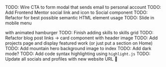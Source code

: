 TODO: Wire CTA to form modal that sends email to personal account
TODO: Add Frontend Mentor social link and icon to Social component
TODO: Refactor for best possible semantic HTML element usage
TODO: Slide in mobile menu <aside> with animated hamburger
TODO: Finish adding skills to skills grid
TODO: Refactor blog post links -> card component with header image
TODO: Add projects page and display featured work (or just put a section on Home)
TODO: Add mountain hero background image to index
TODO: Add dark mode?
TODO: Add code syntax highlighting using `highlight.js`
TODO: Update all socials and profiles with new website URL 🎉
